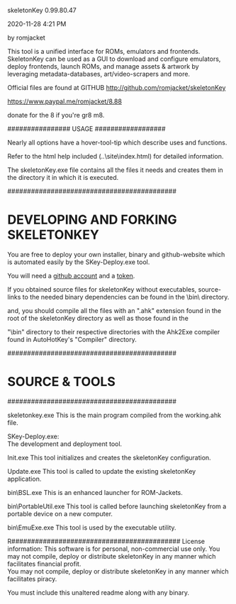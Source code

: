 skeletonKey 0.99.80.47

 2020-11-28 4:21 PM
 
by romjacket 

This tool is a unified interface for ROMs, emulators and frontends.
SkeletonKey can be used as a GUI to download and configure emulators, deploy frontends, 
launch ROMs, and manage assets & artwork by leveraging metadata-databases,
 art/video-scrapers and more.  

Official files are found at GITHUB
http://github.com/romjacket/skeletonKey


https://www.paypal.me/romjacket/8.88

              
donate for the 8 if you're gr8 m8.			  

################  USAGE  ##################

Nearly all options have a hover-tool-tip which describe uses and functions.

Refer to the html help included (..\site\index.html) for detailed information.

The skeletonKey.exe file contains all the files it needs and creates them in the directory it in which it is executed.


###########################################

# DEVELOPING AND FORKING SKELETONKEY

You are free to deploy your own installer, binary and github-website which is automated easily by the SKey-Deploy.exe tool.

You will need a [github account](https://github.com/join) and a [token](https://github.com/settings/tokens).  

If you obtained source files for skeletonKey without executables, source-links to the needed binary dependencies can be found in the \bin\ directory.

and, you should compile all the files with an ".ahk" extension found in the root of the skeletonKey directory as well as those found in the

"\bin" directory to their respective directories with the Ahk2Exe compiler found in AutoHotKey's "Compiler" directory.


###########################################
# SOURCE & TOOLS
###########################################

skeletonkey.exe
This is the main program compiled from the working.ahk file.

SKey-Deploy.exe:  	
The development and deployment tool.

Init.exe
This tool initializes and creates the skeletonKey configuration.

Update.exe
This tool is called to update the existing skeletonKey application.

bin\BSL.exe
This is an enhanced launcher for ROM-Jackets.

bin\PortableUtil.exe
This tool is called before launching skeletonKey from a portable device on a new computer.

bin\EmuExe.exe
This tool is used by the executable utility.

R###########################################
License information:
This software is for personal, non-commercial use only.
You may not compile, deploy or distribute skeletonKey in any manner which facilitates financial profit.  
You may not compile, deploy or distribute skeletonKey in any manner which facilitates piracy.

You must include this unaltered readme along with any binary.
